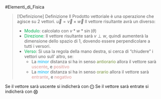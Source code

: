 #Elementi_di_Fisica 
>[!Definizione]  Definizione
>Il Prodotto vettoriale è una operazione che agisce su 2 vettori.
>$\vec{u}=\vec{v}\times \vec{w}$
>Il vettore risultante avrà un diverso:
>- <font color="#00b050">Modulo</font>: calcolato con $v*w*\sin(\theta)$
>- <font color="#00b050">Direzione</font>: Il vettore risultante sarà $v\perp w$, quindi aumenterà la dimensione dello spazio di 1, dovendo essere perpendicolare a tutti i versori.
>- <font color="#00b050">Verso</font>: Si usa la regola della mano destra, si cerca di “chiudere” i vettori uno sull’ altro, se:
>	- La <font color="#00b0f0">minor</font> distanza si ha in senso <font color="#76923c">antiorario</font> allora il vettore sarà <font color="#d99694">uscente</font>, e <font color="#d99694">positivo</font>
>	- La <font color="#00b0f0">minor</font> distanza si ha in senso <font color="#76923c">orario</font> allora il vettore sarà <font color="#d99694">entrante</font>, e <font color="#d99694">negativo</font>

Se il vettore sarà uscente si indicherà con $\bigodot$
Se il vettore sarà entrate si indicherà con $\bigotimes$
